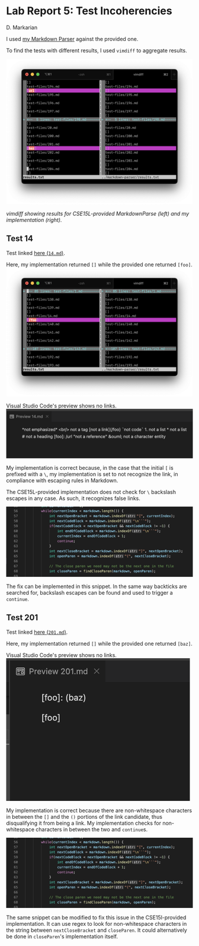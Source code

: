 # Lab Report 5: Test Incoherencies
D. Markarian

I used [my Markdown Parser](https://github.com/UDXS/markdown-parser)
against the provided one.


To find the tests with different results, I used `vimdiff`
to aggregate results.

![vimdiff in my terminal](lab5/vimdiff.png)

*vimdiff showing results for CSE15L-provided MarkdownParse (left) and my implementation (right).*


## Test 14
Test linked [here (`14.md`)](https://github.com/nidhidhamnani/markdown-parser/blob/main/test-files/14.md).

Here, my implementation returned `[]` while the provided one returned `[foo]`.
![Diff for test 14.md](lab5/diff14.png)

Visual Studio Code's preview shows no links. 
![VS Code Output for test 14.md](lab5/prev14.png)

My implementation is correct because, in the case that the initial `[` is prefixed with a `\`, my implementation is set to not recognize the link,
in compliance with escaping rules in Markdown.

The CSE15L-provided implementation does not check for `\` backslash escapes
in any case. As such, it recognizes false links.

![Fixable snippet of implementation for test 14.md](lab5/fix14.png)

The fix can be implemented in this snippet. In the same way backticks are searched for, backslash escapes can be found and used to trigger a `continue`.

## Test 201
Test linked [here (`201.md`)](https://github.com/nidhidhamnani/markdown-parser/blob/main/test-files/201.md).

Here, my implementation returned `[]` while the provided one returned `[baz]`.

Visual Studio Code's preview shows no links. 
![VS Code Output for test 201.md](lab5/prev201.png)

My implementation is correct because there are non-whitespace characters in between the `[]` and the `()` portions of the link candidate, thus disqualifying it from being a link. My implementation checks for non-whitespace characters in between the two and `continue`s.

![Fixable snippet of implementation for test 201.md](lab5/fix14.png)

The same snippet can be modified to fix this issue in the CSE15l-provided implementation. It can use regex to look for non-whitespace characters in the string between `nextCloseBracket` and `closeParen`. It could alternatively be done in `closeParen`'s implementation itself.